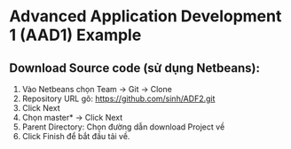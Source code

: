 Advanced Application Development 1 (AAD1) Example
====

Download Source code (sử dụng Netbeans):
----------
  1. Vào Netbeans chọn Team -> Git -> Clone
  2. Repository URL gõ: https://github.com/sinh/ADF2.git
  3. Click Next
  4. Chọn master* -> Click Next
  5. Parent Directory: Chọn đường dẫn download Project về
  6. Click Finish để bắt đầu tải về.
